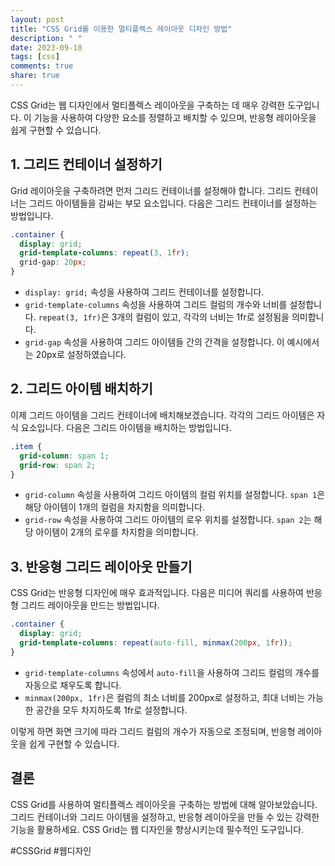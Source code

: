 ```yaml
---
layout: post
title: "CSS Grid를 이용한 멀티플렉스 레이아웃 디자인 방법"
description: " "
date: 2023-09-18
tags: [css]
comments: true
share: true
---
```


CSS Grid는 웹 디자인에서 멀티플렉스 레이아웃을 구축하는 데 매우 강력한 도구입니다. 이 기능을 사용하여 다양한 요소를 정렬하고 배치할 수 있으며, 반응형 레이아웃을 쉽게 구현할 수 있습니다.

## 1. 그리드 컨테이너 설정하기

Grid 레이아웃을 구축하려면 먼저 그리드 컨테이너를 설정해야 합니다. 그리드 컨테이너는 그리드 아이템들을 감싸는 부모 요소입니다. 다음은 그리드 컨테이너를 설정하는 방법입니다.

```css
.container {
  display: grid;
  grid-template-columns: repeat(3, 1fr);
  grid-gap: 20px;
}
```

- `display: grid;` 속성을 사용하여 그리드 컨테이너를 설정합니다.
- `grid-template-columns` 속성을 사용하여 그리드 컬럼의 개수와 너비를 설정합니다. `repeat(3, 1fr)`은 3개의 컬럼이 있고, 각각의 너비는 1fr로 설정됨을 의미합니다.
- `grid-gap` 속성을 사용하여 그리드 아이템들 간의 간격을 설정합니다. 이 예시에서는 20px로 설정하였습니다.

## 2. 그리드 아이템 배치하기

이제 그리드 아이템을 그리드 컨테이너에 배치해보겠습니다. 각각의 그리드 아이템은 자식 요소입니다. 다음은 그리드 아이템을 배치하는 방법입니다.

```css
.item {
  grid-column: span 1;
  grid-row: span 2;
}
```

- `grid-column` 속성을 사용하여 그리드 아이템의 컬럼 위치를 설정합니다. `span 1`은 해당 아이템이 1개의 컬럼을 차지함을 의미합니다.
- `grid-row` 속성을 사용하여 그리드 아이템의 로우 위치를 설정합니다. `span 2`는 해당 아이템이 2개의 로우를 차지함을 의미합니다.

## 3. 반응형 그리드 레이아웃 만들기

CSS Grid는 반응형 디자인에 매우 효과적입니다. 다음은 미디어 쿼리를 사용하여 반응형 그리드 레이아웃을 만드는 방법입니다.

```css
.container {
  display: grid;
  grid-template-columns: repeat(auto-fill, minmax(200px, 1fr));
}
```

- `grid-template-columns` 속성에서 `auto-fill`을 사용하여 그리드 컬럼의 개수를 자동으로 채우도록 합니다.
- `minmax(200px, 1fr)`은 컬럼의 최소 너비를 200px로 설정하고, 최대 너비는 가능한 공간을 모두 차지하도록 1fr로 설정합니다.

이렇게 하면 화면 크기에 따라 그리드 컬럼의 개수가 자동으로 조정되며, 반응형 레이아웃을 쉽게 구현할 수 있습니다.

## 결론

CSS Grid를 사용하여 멀티플렉스 레이아웃을 구축하는 방법에 대해 알아보았습니다. 그리드 컨테이너와 그리드 아이템을 설정하고, 반응형 레이아웃을 만들 수 있는 강력한 기능을 활용하세요. CSS Grid는 웹 디자인을 향상시키는데 필수적인 도구입니다.

#CSSGrid #웹디자인